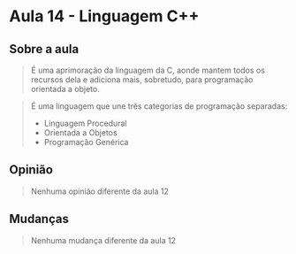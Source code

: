 # Aula 14 - Linguagem C++

## Sobre a aula

> É uma aprimoração da linguagem da C, aonde mantem todos os recursos dela e adiciona mais, sobretudo, para programação orientada a objeto.

> É uma linguagem que une três categorias de programação separadas:
>
>-   Linguagem Procedural
>-   Orientada a Objetos
>-   Programação Genérica

## Opinião

> Nenhuma opinião diferente da aula 12

## Mudanças

> Nenhuma mudança diferente da aula 12
